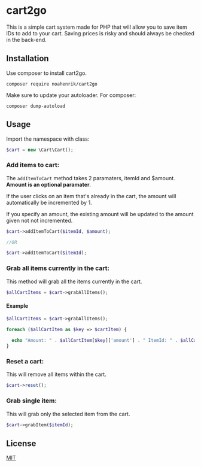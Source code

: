 # cart2go
This is a simple cart system made for PHP that will allow you to save item IDs to add to your cart. Saving prices is risky and should always be checked in the back-end.

## Installation

Use composer to install cart2go. 

```terminal
composer require noahenrik/cart2go
```

Make sure to update your autoloader. For composer:
```terminal
composer dump-autoload
```


## Usage

Import the namespace with class:
```php
$cart = new \Cart\Cart();
```

### Add items to cart:
The `addItemToCart` method takes 2 paramaters, itemId and $amount. **Amount is an optional paramater**.

If the user clicks on an item that's already in the cart, the amount will automatically be incremented by 1.

If you specify an amount, the existing amount will be updated to the amount given not not incremented.

```php
$cart->addItemToCart($itemId, $amount);

//OR

$cart->addItemToCart($itemId);

```
### Grab all items currently in the cart:
This method will grab all the items currently in the cart.
```php
$allCartItems = $cart->grabAllItems();
```
#### Example
```php
$allCartItems = $cart->grabAllItems();

foreach ($allCartItem as $key => $cartItem) {
  
  echo "Amount: " . $allCartItem[$key]['amount'] . " ItemId: " . $allCartItem[$key]['itemId'];
}    
```

### Reset a cart:
This will remove all items within the cart.

```php
$cart->reset();
```

### Grab single item:
This will grab only the selected item from the cart.

```php
$cart->grabItem($itemId);
```


## License
[MIT](https://choosealicense.com/licenses/mit/)
